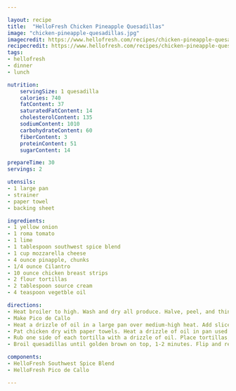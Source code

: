 ```yaml
---

layout: recipe
title:  "HelloFresh Chicken Pineapple Quesadillas"
image: "chicken-pineapple-quesadillas.jpg"
imagecredit: https://www.hellofresh.com/recipes/chicken-pineapple-quesadillas-5e5026694cd03e416b3ebf93
recipecredit: https://www.hellofresh.com/recipes/chicken-pineapple-quesadillas-5e5026694cd03e416b3ebf93
tags: 
- hellofresh
- dinner
- lunch

nutrition:
    servingSize: 1 quesadilla
    calories: 740
    fatContent: 37
    saturatedFatContent: 14
    cholesterolContent: 135
    sodiumContent: 1010
    carbohydrateContent: 60
    fiberContent: 3
    proteinContent: 51
    sugarContent: 14

prepareTime: 30
servings: 2

utensils:
- 1 large pan
- strainer
- paper towel
- backing sheet

ingredients:
- 1 yellow onion
- 1 roma tomato
- 1 lime
- 1 tablespoon southwest spice blend
- 1 cup mozzarella cheese
- 4 ounce pinapple, chunks
- 1/4 ounce Cilantro
- 10 ounce chicken breast strips
- 2 flour tortillas
- 2 tablespoon source cream
- 4 teaspoon vegetble oil

directions:
- Heat broiler to high. Wash and dry all produce. Halve, peel, and thinly slice onion. Drain pineapple; discard juice.
- Make Pico de Callo
- Heat a drizzle of oil in a large pan over medium-high heat. Add sliced onion. Cook, stirring, until softened, 4-5 minutes. Season with salt and pepper. Add pineapple and cook, stirring, until lightly browned, 2-3 minutes. Season with salt and pepper. Turn off heat; remove from pan and set aside. Wipe out pan.
- Pat chicken dry with paper towels. Heat a drizzle of oil in pan used for onion and pineapple over medium-high heat. Add chicken and Southwest Spice. Cook, stirring, until chicken is browned and cooked through, 4-6 minutes. Season with salt and pepper. Return onion and pineapple to pan along with a squeeze of lime juice and remaining cilantro. Stir to combine; turn off heat.
- Rub one side of each tortilla with a drizzle of oil. Place tortillas, oiled sides down, on a baking sheet. Evenly sprinkle with half the mozzarella. Top with filling, then sprinkle with remaining mozzarella. Fold tortillas in half to create quesadillas.
- Broil quesadillas until golden brown on top, 1-2 minutes. Flip and repeat on opposite side. (Watch carefully to avoid burning.) Cut quesadillas into wedges; top with some pico de gallo and sour cream. Serve with any remaining pico de gallo and sour cream on the side.

components:
- HelloFresh Southwest Spice Blend
- HelloFresh Pico de Callo

---
```

